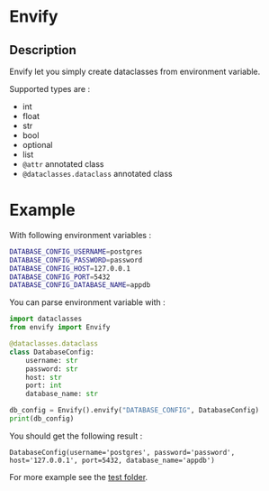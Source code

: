 # Envify

## Description

Envify let you simply create dataclasses from environment variable.

Supported types are : 
* int
* float
* str
* bool
* optional
* list
* `@attr` annotated class
* `@dataclasses.dataclass` annotated class

# Example

With following environment variables :
```bash
DATABASE_CONFIG_USERNAME=postgres
DATABASE_CONFIG_PASSWORD=password
DATABASE_CONFIG_HOST=127.0.0.1
DATABASE_CONFIG_PORT=5432
DATABASE_CONFIG_DATABASE_NAME=appdb
```

You can parse environment variable with :
```python
import dataclasses
from envify import Envify

@dataclasses.dataclass
class DatabaseConfig:
    username: str
    password: str
    host: str
    port: int
    database_name: str

db_config = Envify().envify("DATABASE_CONFIG", DatabaseConfig)
print(db_config)
```

You should get the following result :
```
DatabaseConfig(username='postgres', password='password', host='127.0.0.1', port=5432, database_name='appdb')
```

For more example see the [test folder](./tests).